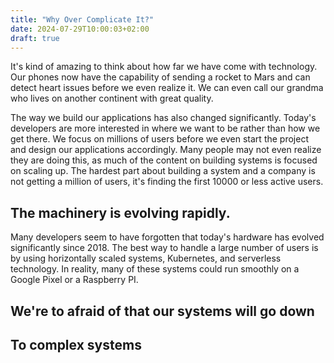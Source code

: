 ```yaml
---
title: "Why Over Complicate It?"
date: 2024-07-29T10:00:03+02:00
draft: true
---
```

It's kind of amazing to think about how far we have come with technology. Our phones now have the capability of sending a rocket to Mars and can detect heart issues before we even realize it. We can even call our grandma who lives on another continent with great quality.

The way we build our applications has also changed significantly. Today's developers are more interested in where we want to be rather than how we get there. We focus on millions of users before we even start the project and design our applications accordingly. Many people may not even realize they are doing this, as much of the content on building systems is focused on scaling up. The hardest part about building a system and a company is not getting a million of users, it's finding the first 10000 or less active users. 

## The machinery is evolving rapidly.

Many developers seem to have forgotten that today's hardware has evolved significantly since 2018. The best way to handle a large number of users is by using horizontally scaled systems, Kubernetes, and serverless technology. In reality, many of these systems could run smoothly on a Google Pixel or a Raspberry PI.

## We're to afraid of that our systems will go down

## To complex systems
